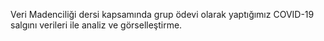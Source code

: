 Veri Madenciliği dersi kapsamında grup ödevi olarak yaptığımız COVID-19 salgını verileri ile analiz ve görselleştirme.
